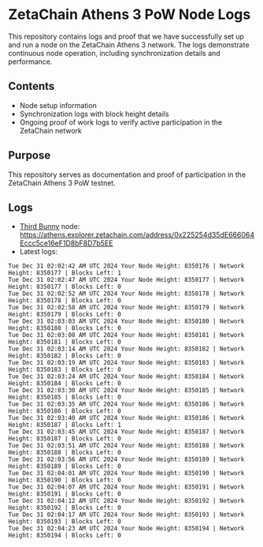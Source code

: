 # ZetaChain Athens 3 PoW Node Logs
This repository contains logs and proof that we have successfully set up and run a node on the ZetaChain Athens 3 network. The logs demonstrate continuous node operation, including synchronization details and performance.

## Contents
- Node setup information
- Synchronization logs with block height details
- Ongoing proof of work logs to verify active participation in the ZetaChain network

## Purpose
This repository serves as documentation and proof of participation in the ZetaChain Athens 3 PoW testnet.

## Logs

- [Third Bunny](https://thirdbunny.xyz/) node: https://athens.explorer.zetachain.com/address/0x225254d35dE666064Eccc5ce16eF1D8bF8D7b5EE
- Latest logs:
```
Tue Dec 31 02:02:42 AM UTC 2024 Your Node Height: 8350176 | Network Height: 8350177 | Blocks Left: 1
Tue Dec 31 02:02:47 AM UTC 2024 Your Node Height: 8350177 | Network Height: 8350177 | Blocks Left: 0
Tue Dec 31 02:02:52 AM UTC 2024 Your Node Height: 8350178 | Network Height: 8350178 | Blocks Left: 0
Tue Dec 31 02:02:58 AM UTC 2024 Your Node Height: 8350179 | Network Height: 8350179 | Blocks Left: 0
Tue Dec 31 02:03:03 AM UTC 2024 Your Node Height: 8350180 | Network Height: 8350180 | Blocks Left: 0
Tue Dec 31 02:03:08 AM UTC 2024 Your Node Height: 8350181 | Network Height: 8350181 | Blocks Left: 0
Tue Dec 31 02:03:14 AM UTC 2024 Your Node Height: 8350182 | Network Height: 8350182 | Blocks Left: 0
Tue Dec 31 02:03:19 AM UTC 2024 Your Node Height: 8350183 | Network Height: 8350183 | Blocks Left: 0
Tue Dec 31 02:03:24 AM UTC 2024 Your Node Height: 8350184 | Network Height: 8350184 | Blocks Left: 0
Tue Dec 31 02:03:30 AM UTC 2024 Your Node Height: 8350185 | Network Height: 8350185 | Blocks Left: 0
Tue Dec 31 02:03:35 AM UTC 2024 Your Node Height: 8350186 | Network Height: 8350186 | Blocks Left: 0
Tue Dec 31 02:03:40 AM UTC 2024 Your Node Height: 8350186 | Network Height: 8350187 | Blocks Left: 1
Tue Dec 31 02:03:45 AM UTC 2024 Your Node Height: 8350187 | Network Height: 8350187 | Blocks Left: 0
Tue Dec 31 02:03:51 AM UTC 2024 Your Node Height: 8350188 | Network Height: 8350188 | Blocks Left: 0
Tue Dec 31 02:03:56 AM UTC 2024 Your Node Height: 8350189 | Network Height: 8350189 | Blocks Left: 0
Tue Dec 31 02:04:01 AM UTC 2024 Your Node Height: 8350190 | Network Height: 8350190 | Blocks Left: 0
Tue Dec 31 02:04:07 AM UTC 2024 Your Node Height: 8350191 | Network Height: 8350191 | Blocks Left: 0
Tue Dec 31 02:04:12 AM UTC 2024 Your Node Height: 8350192 | Network Height: 8350192 | Blocks Left: 0
Tue Dec 31 02:04:17 AM UTC 2024 Your Node Height: 8350193 | Network Height: 8350193 | Blocks Left: 0
Tue Dec 31 02:04:23 AM UTC 2024 Your Node Height: 8350194 | Network Height: 8350194 | Blocks Left: 0
```
